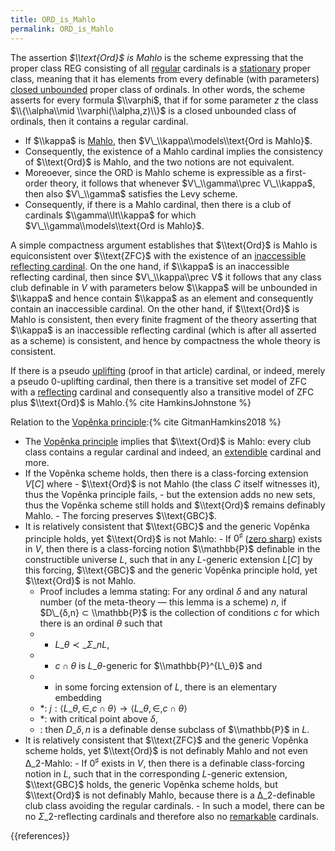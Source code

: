 ```yaml
---
title: ORD_is_Mahlo
permalink: ORD_is_Mahlo
---
```


The assertion *$\\text{Ord}$ is Mahlo* is the scheme expressing that the proper class REG consisting of all [regular](Regular "Regular") cardinals is a [stationary](Stationary "Stationary") proper class, meaning that it has elements from every definable (with parameters) [closed unbounded](Closed_unbounded "Closed unbounded") proper class of ordinals. In other words, the scheme asserts for every formula $\\varphi$, that if for some parameter $z$ the class $\\{\\alpha\\mid \\varphi(\\alpha,z)\\}$ is a closed unbounded class of ordinals, then it contains a regular cardinal.

-    If $\\kappa$ is [Mahlo](Mahlo "Mahlo"), then $V\_\\kappa\\models\\text{Ord is Mahlo}$.
-    Consequently, the existence of a Mahlo cardinal implies the consistency of $\\text{Ord}$ is Mahlo, and the two notions are not equivalent.
-    Moreoever, since the ORD is Mahlo scheme is expressible as a first-order theory, it follows that whenever $V\_\\gamma\\prec V\_\\kappa$, then also $V\_\\gamma$ satisfies the Levy scheme.
-    Consequently, if there is a Mahlo cardinal, then there is a club of cardinals $\\gamma\\lt\\kappa$ for which $V\_\\gamma\\models\\text{Ord is Mahlo}$.

A simple compactness argument establishes that $\\text{Ord}$ is Mahlo is equiconsistent over $\\text{ZFC}$ with the existence of an [inaccessible reflecting cardinal](Inaccessible_reflecting_cardinal "Inaccessible reflecting cardinal"). On the one hand, if $\\kappa$ is an inaccessible reflecting cardinal, then since $V\_\\kappa\\prec V$ it follows that any class club definable in $V$ with parameters below $\\kappa$ will be unbounded in $\\kappa$ and hence contain $\\kappa$ as an element and consequently contain an inaccessible cardinal. On the other hand, if $\\text{Ord}$ is Mahlo is consistent, then every finite fragment of the theory asserting that $\\kappa$ is an inaccessible reflecting cardinal (which is after all asserted as a scheme) is consistent, and hence by compactness the whole theory is consistent.

If there is a pseudo [uplifting](Uplifting "Uplifting") (proof in that article) cardinal, or indeed, merely a pseudo $0$-uplifting cardinal, then there is a transitive set model of ZFC with a [reflecting](Reflecting_cardinals "Reflecting cardinals") cardinal and consequently also a transitive model of ZFC plus $\\text{Ord}$ is Mahlo.{% cite HamkinsJohnstone %}

Relation to the [Vopěnka principle](Vopenka "Vopenka"):{% cite GitmanHamkins2018 %}
-    The [Vopěnka principle](Vopenka "Vopenka") implies that $\\text{Ord}$ is Mahlo: every club class contains a regular cardinal and indeed, an [extendible](Extendible "Extendible") cardinal and more.
-    If the Vopěnka scheme holds, then there is a class-forcing extension $V[C]$ where
    -    $\\text{Ord}$ is not Mahlo (the class $C$ itself witnesses it), thus the Vopěnka principle fails,
    -    but the extension adds no new sets, thus the Vopěnka scheme still holds and $\\text{Ord}$ remains definably Mahlo.
    -    The forcing preserves $\\text{GBC}$.
-    It is relatively consistent that $\\text{GBC}$ and the generic Vopěnka principle holds, yet $\\text{Ord}$ is not Mahlo:
    -    If $0^♯$ ([zero sharp](Zero_sharp "Zero sharp")) exists in $V$, then there is a class-forcing notion $\\mathbb{P}$ definable in the constructible universe $L$, such that in any $L$-generic extension $L[C]$ by this forcing, $\\text{GBC}$ and the generic Vopěnka principle hold, yet $\\text{Ord}$ is not Mahlo.
        -    Proof includes a lemma stating: For any ordinal $δ$ and any natural number (of the meta-theory — this lemma is a scheme) $n$, if $D\_{δ,n} ⊂ \\mathbb{P}$ is the collection of conditions $c$ for which there is an ordinal $θ$ such that
        -   * $L\_θ ≺\_{Σ\_n} L$,
        -   * $c ∩ θ$ is $L\_θ$-generic for $\\mathbb{P}^{L\_θ}$  and
        -   * in some forcing extension of $L$, there is an elementary embedding
        -   *: $j : ⟨ L\_θ , ∈, c ∩ θ ⟩ → ⟨ L\_θ , ∈, c ∩ θ ⟩$
        -   *: with critical point above $δ$,
        -   : then $D\_{δ,n}$ is a definable dense subclass of $\\mathbb{P}$ in $L$.
-    It is relatively consistent that $\\text{ZFC}$ and the generic Vopěnka scheme holds, yet $\\text{Ord}$ is not definably Mahlo and not even $∆\_2$-Mahlo:
    -    If $0^♯$ exists in $V$, then there is a definable class-forcing notion in $L$, such that in the corresponding $L$-generic extension, $\\text{GBC}$ holds, the generic Vopěnka scheme holds, but $\\text{Ord}$ is not definably Mahlo, because there is a $∆\_2$-definable club class avoiding the regular cardinals.
    -    In such a model, there can be no $Σ\_2$-reflecting cardinals and therefore also no [remarkable](Remarkable "Remarkable") cardinals.

{{references}}

